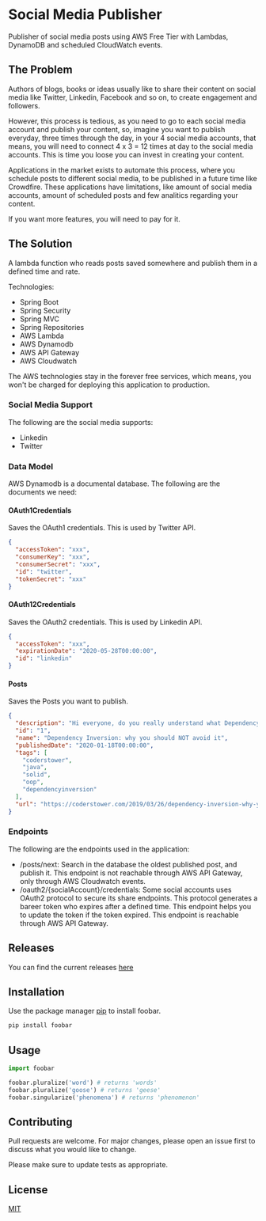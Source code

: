 # Social Media Publisher

Publisher of social media posts using AWS Free Tier with Lambdas, DynamoDB and scheduled CloudWatch events.

## The Problem

Authors of blogs, books or ideas usually like to share their content on social media like Twitter, Linkedin, Facebook and so on, to create engagement and followers. 

However, this process is tedious, as you need to go to each social media account and publish your content, so, imagine you want to publish everyday, three times through the day, in your 4 social media accounts, that means, you will 
need to connect 4 x 3 = 12 times at day to the social media accounts. This is time you loose you can invest in creating your content.

Applications in the market exists to automate this process, where you schedule posts to different social media, to be published in a future time like Crowdfire. These applications have limitations, like amount of social media accounts, amount of scheduled posts and few analitics regarding your content.

If you want more features, you will need to pay for it.

## The Solution

A lambda function who reads posts saved somewhere and publish them in a defined time and rate.

Technologies:
* Spring Boot
* Spring Security
* Spring MVC
* Spring Repositories
* AWS Lambda
* AWS Dynamodb
* AWS API Gateway
* AWS Cloudwatch

The AWS technologies stay in the forever free services, which means, you won't be charged for deploying this application to production.

### Social Media Support

The following are the social media supports:

* Linkedin
* Twitter

### Data Model

AWS Dynamodb is a documental database. The following are the documents we need:

#### OAuth1Credentials

Saves the OAuth1 credentials. This is used by Twitter API.

```json
{
  "accessToken": "xxx",
  "consumerKey": "xxx",
  "consumerSecret": "xxx",
  "id": "twitter",
  "tokenSecret": "xxx"
}
```

#### OAuth12Credentials

Saves the OAuth2 credentials. This is used by Linkedin API.

```json
{
  "accessToken": "xxx",
  "expirationDate": "2020-05-28T00:00:00",
  "id": "linkedin"
}
```

#### Posts

Saves the Posts you want to publish.

```json
{
  "description": "Hi everyone, do you really understand what Dependency Inversion is? you should, and you should use it. In this post, I talk about it.",
  "id": "1",
  "name": "Dependency Inversion: why you should NOT avoid it",
  "publishedDate": "2020-01-18T00:00:00",
  "tags": [
    "coderstower",
    "java",
    "solid",
    "oop",
    "dependencyinversion"
  ],
  "url": "https://coderstower.com/2019/03/26/dependency-inversion-why-you-shouldnt-avoid-it/"
}
```

### Endpoints

The following are the endpoints used in the application:

* /posts/next: Search in the database the oldest published post, and publish it. This endpoint is not reachable through AWS API Gateway, only through AWS Cloudwatch events.
* /oauth2/{socialAccount}/credentials: Some social accounts uses OAuth2 protocol to secure its share endpoints. This protocol generates a bareer token who expires after a defined time. This endpoint helps you to update the token if the token expired. This endpoint is reachable through AWS API Gateway.


## Releases

You can find the current releases [here](https://github.com/estigma88/social-media-publisher/releases)

## Installation

Use the package manager [pip](https://pip.pypa.io/en/stable/) to install foobar.

```bash
pip install foobar
```

## Usage

```python
import foobar

foobar.pluralize('word') # returns 'words'
foobar.pluralize('goose') # returns 'geese'
foobar.singularize('phenomena') # returns 'phenomenon'
```

## Contributing
Pull requests are welcome. For major changes, please open an issue first to discuss what you would like to change.

Please make sure to update tests as appropriate.

## License
[MIT](https://choosealicense.com/licenses/mit/)